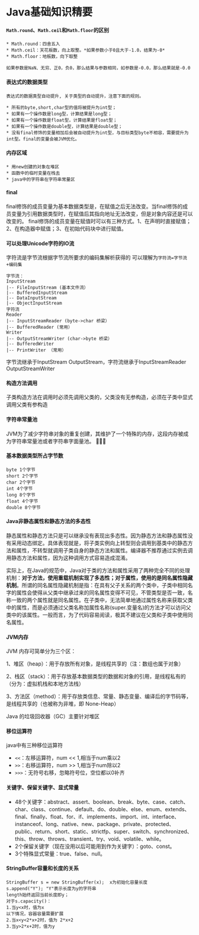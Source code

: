 # Java基础知识精要

#### `Math.round`、`Math.ceil`和`Math.floor`的区别
	* Math.round：四舍五入
	* Math.ceil：天花板数，向上取整。*如果参数小于0且大于-1.0，结果为-0*
	* Math.floor：地板数，向下取整
	
	如果参数是NaN、无穷、正0，负0，那么结果与参数相同，如参数是-0.0，那么结果就是-0.0

#### 表达式的数据类型
	表达式的数据类型自动提升, 关于类型的自动提升，注意下面的规则。
	
	* 所有的byte,short,char型的值将被提升为int型；
	* 如果有一个操作数是long型，计算结果是long型；
	* 如果有一个操作数是float型，计算结果是float型；
	* 如果有一个操作数是double型，计算结果是double型；
	* 没有final修饰的变量相加后会被自动提升为int型，与目标类型byte不相容，需要提升为int型。final的变量会被JVM优化。

#### 内存区域
	* 用new创建的对象在堆区
	* 函数中的临时变量在栈去
	* java中的字符串在字符串常量区

#### final
final修饰的成员变量为基本数据类型是，在赋值之后无法改变。当final修饰的成员变量为引用数据类型时，在赋值后其指向地址无法改变，但是对象内容还是可以改变的。
final修饰的成员变量在赋值时可以有三种方式。1、在声明时直接赋值；2、在构造器中赋值；3、在初始代码块中进行赋值。


#### 可以处理Unicode字符的IO流
字符流是字节流根据字节流所要求的编码集解析获得的
可以理解为`字符流=字节流+编码集`

	字节流：
	InputStream   
	|-- FileInputStream (基本文件流）   
	|-- BufferedInputStream   
	|-- DataInputStream   
	|-- ObjectInputStream
	字符流
	Reader 
	|-- InputStreamReader (byte->char 桥梁） 
	|-- BufferedReader (常用） 
	Writer 
	|-- OutputStreamWriter (char->byte 桥梁） 
	|-- BufferedWriter 
	|-- PrintWriter （常用）
字节流继承于InputStream OutputStream，字符流继承于InputStreamReader OutputStreamWriter

#### 构造方法调用
子类构造方法在调用时必须先调用父类的，父类没有无参构造，必须在子类中显式调用父类有参构造

#### 字符串常量池
JVM为了减少字符串对象的重复创建，其维护了一个特殊的内存，这段内存被成为字符串常量池或者字符串字面量池。

#### 基本数据类型所占字节数

	byte 1个字节
	short 2个字节
	char 2个字节
	int 4个字节
	long 8个字节
	float 4个字节
	double 8个字节

#### Java非静态属性和静态方法的多态性
静态属性和静态方法只是可以继承没有表现出多态性。因为静态方法和静态属性没有采用动态绑定。具体表现就是，将子类实例向上转型则会调用到基类中的静态方法和属性，不转型就调用子类自身的静态方法和属性。编译器不推荐通过实例去调用静态方法和属性，因为这种调用方式容易造成混淆。
         
实际上，在Java的规范中，Java对于类的方法和属性采用了两种完全不同的处理机制：**对于方法，使用重载机制实现了多态性；对于属性，使用的是同名属性隐藏机制**。所谓的同名属性隐藏机制是指：在具有父子关系的两个类中，子类中相同名字的属性会使得从父类中继承过来的同名属性变得不可见，不管类型是否一致，名称一致的两个属性就是同名属性。在子类中，无法简单地通过属性名称来获取父类中的属性，而是必须通过父类名称加属性名称(super.变量名)的方法才可以访问父类中的该属性。一般而言，为了代码容易阅读，极其不建议在父类和子类中使用同名属性。

#### JVM内存
JVM 内存可简单分为三个区：

1、堆区（heap）：用于存放所有对象，是线程共享的（注：数组也属于对象）

2、栈区（stack）：用于存放基本数据类型的数据和对象的引用，是线程私有的（分为：虚拟机栈和本地方法栈）

3、方法区（method）：用于存放类信息、常量、静态变量、编译后的字节码等，是线程共享的（也被称为非堆，即 None-Heap）

Java 的垃圾回收器（GC）主要针对堆区

#### 移位运算符
java中有三种移位运算符

* `<<`：左移运算符，num << 1,相当于num乘以2
* `>>`：右移运算符，num >> 1,相当于num除以2
* `>>>`：无符号右移，忽略符号位，空位都以0补齐

#### 关键字、保留关键字、显式常量
* 48个关键字：abstract、assert、boolean、break、byte、case、catch、char、class、continue、default、do、double、else、enum、extends、final、finally、float、for、if、implements、import、int、interface、instanceof、long、native、new、package、private、protected、public、return、short、static、strictfp、super、switch、synchronized、this、throw、throws、transient、try、void、volatile、while。
* 2个保留关键字（现在没用以后可能用到作为关键字）：goto、const。
* 3个特殊显式常量：true、false、null。

#### StringBuffer容量和长度的关系

	StringBuffer s = new StringBuffer(x);  x为初始化容量长度
	s.append("Y"); "Y"表示长度为y的字符串
	length始终返回当前长度即y；
	对于s.capacity()：
	1.当y<x时，值为x
	以下情况，容器容量需要扩展
	2.当x<y<2*x+2时，值为 2*x+2
	3.当y>2*x+2时，值为y







